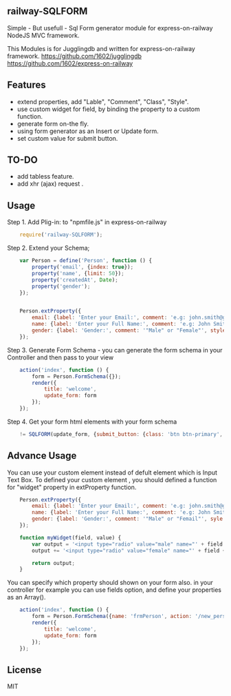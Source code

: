 ## railway-SQLFORM

Simple - But usefull - Sql Form generator module for express-on-railway NodeJS MVC framework.

This Modules is for Jugglingdb and written for express-on-railway framework. 
	https://github.com/1602/jugglingdb
	https://github.com/1602/express-on-railway

## Features
* extend properties, add "Lable", "Comment", "Class", "Style".
* use custom widget for field, by binding the property to a custom function.
* generate form on-the fly.
* using form generator as an Insert or Update form.
* set custom value for submit button.

## TO-DO
* add tabless feature.
* add xhr (ajax) request .

## Usage

Step 1. Add Plig-in: to "npmfile.js" in express-on-railway

```javascript
    require('railway-SQLFORM');
```

Step 2. Extend your Schema;

```javascript
	var Person = define('Person', function () {
	    property('email', {index: true});
	    property('name', {limit: 50});
	    property('createdAt', Date);
	    property('gender');
	});


	Person.extProperty({
		email: {label: 'Enter your Email:', comment: 'e.g: john.smith@gmail.com'},
		name: {label: 'Enter your Full Name:', comment: 'e.g: John Smith'},
		gender: {label: 'Gender:', comment: '"Male" or "Female"', style:'width: 40px'}
	});
```

Step 3. Generate Form Schema - you can generate the form schema in your Controller and then pass to your view

```javascript
	action('index', function () {
		form = Person.FormSchema({});
	    render({
	        title: 'welcome',
			update_form: form
	    });
	});
```

Step 4. Get your form html elements with your form schema

```javascript
	!= SQLFORM(update_form, {submit_button: {class: 'btn btn-primary', value: 'اSubmit Form'}, hidden: {myhidden: {id: 'hiddenbox1', value:'somevalue'}, myhidden2: {id:'', value:'2'}}}, request)
```

## Advance Usage

You can use your custom element instead of defult element which is Input Text Box.
To defined your custom element , you should defined a function for "widget" property in extProperty function.

```javascript
	Person.extProperty({
		email: {label: 'Enter your Email:', comment: 'e.g: john.smith@gmail.com'},
		name: {label: 'Enter your Full Name:', comment: 'e.g: John Smith'},
		gender: {label: 'Gender:', comment: '"Male" or "Femail"', syle:'width: 40px', widget: myWidget}
	});

	function myWidget(field, value) {
		var output = '<input type="radio" value="male" name="' + field + '" /> Male <br />';
		output += '<input type="radio" value="female" name="' + field + '" /> Female';

		return output;
	}
```

You can specify which property should shown on your form also.
in your controller for example you can use fields option, and define your properties as an Array().

```javascript
	action('index', function () {
		form = Person.FormSchema({name: 'frmPerson', action: '/new_person'}, {}, ['email', 'name']);
	    render({
	        title: 'welcome',
			update_form: form
	    });
	});
```




## License

MIT